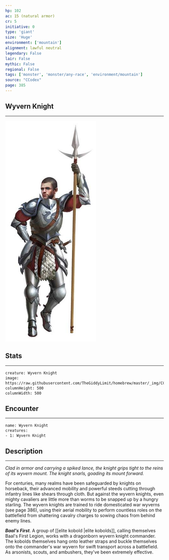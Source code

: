 ```yaml
---
hp: 102
ac: 15 (natural armor)
cr: 5
initiative: 0
type: 'giant'    
size: 'Huge'
environment: ['mountain']
alignment: lawful neutral
legendary: False
lair: False
mythic: False
regional: False
tags: ['monster', 'monster/any-race', 'environment/mountain']
source: "CCodex"
page: 385
---
```


## Wyvern Knight
---

![|600](https://raw.githubusercontent.com/TheGiddyLimit/homebrew/master/_img/CCodex/Wyvernknight.jpg)

## Stats
---

```statblock
creature: Wyvern Knight
image: https://raw.githubusercontent.com/TheGiddyLimit/homebrew/master/_img/CCodex/wyvernknight_token.png
columnHeight: 500
columnWidth: 500
```

## Encounter
---

```encounter-table
name: Wyvern Knight
creatures:
- 1: Wyvern Knight
```

## Description
---
_Clad in armor and carrying a spiked lance, the knight grips tight to the reins of its wyvern mount. The knight snarls, goading its mount forward._

For centuries, many realms have been safeguarded by knights on horseback, their advanced mobility and powerful steeds cutting through infantry lines like shears through cloth. But against the wyvern knights, even mighty cavaliers are little more than worms to be snapped up by a hungry starling. The wyvern knights are trained to ride domesticated war wyverns (see page 386), using their aerial mobility to perform countless roles on the battlefield from shattering cavalry charges to sowing chaos from behind enemy lines.

**_Baal's First_**. A group of [[elite kobold \|elite kobolds]], calling themselves Baal's First Legion, works with a dragonborn wyvern knight commander. The kobolds themselves hang onto leather straps and buckle themselves onto the commander's war wyvern for swift transport across a battlefield. As arsonists, scouts, and ambushers, they've been extremely effective.






